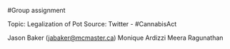 #Group assignment

Topic: Legalization of Pot
Source: Twitter - #CannabisAct


Jason Baker  (jabaker@mcmaster.ca)
Monique Ardizzi
Meera Ragunathan
